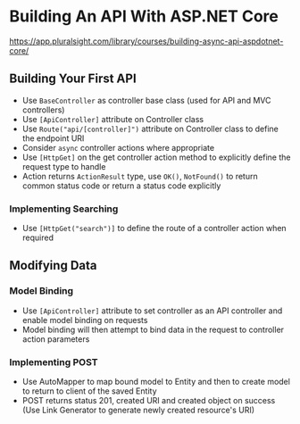 # Building An API With ASP.NET Core
https://app.pluralsight.com/library/courses/building-async-api-aspdotnet-core/

## Building Your First API
- Use `BaseController` as controller base class (used for API and MVC controllers)
- Use `[ApiController]` attribute on Controller class
- Use `Route("api/[controller]")` attribute on Controller class to define the endpoint URI
- Consider `async` controller actions where appropriate
- Use `[HttpGet]` on the get controller action method to explicitly define the request type to handle
- Action returns `ActionResult` type, use `OK()`, `NotFound()` to return common status code or return a status code explicitly

### Implementing Searching
- Use `[HttpGet("search")]` to define the route of a controller action when required



## Modifying Data
### Model Binding
- Use `[ApiController]` attribute to set controller as an API controller and enable model binding on requests
- Model binding will then attempt to bind data in the request to controller action parameters

### Implementing POST
- Use AutoMapper to map bound model to Entity and then to create model to return to client of the saved Entity
- POST returns status 201, created URI and created object on success (Use Link Generator to generate newly created resource's URI)
